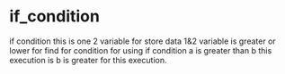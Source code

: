 # if_condition
if condition this is one 2 variable for store data 
1&2 variable is greater or lower
for find for condition
for using if condition
a is greater than b
this execution is b is greater for this execution.
